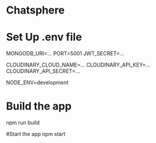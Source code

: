 # Chatsphere

# Set Up .env file
MONGODB_URI=...
PORT=5001
JWT_SECRET=...

CLOUDINARY_CLOUD_NAME=...
CLOUDINARY_API_KEY=...
CLOUDINARY_API_SECRET=...

NODE_ENV=development


# Build the app
npm run build

#Start the app
npm start
